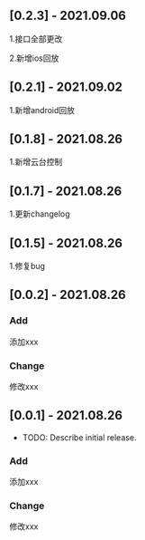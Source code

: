 ## [0.2.3] - 2021.09.06
1.接口全部更改

2.新增ios回放

## [0.2.1] - 2021.09.02
1.新增android回放

## [0.1.8] - 2021.08.26
1.新增云台控制

## [0.1.7] - 2021.08.26
1.更新changelog

## [0.1.5] - 2021.08.26
1.修复bug

## [0.0.2] - 2021.08.26
### Add
添加xxx
### Change
修改xxx

## [0.0.1] - 2021.08.26

* TODO: Describe initial release.

### Add
添加xxx
### Change
修改xxx